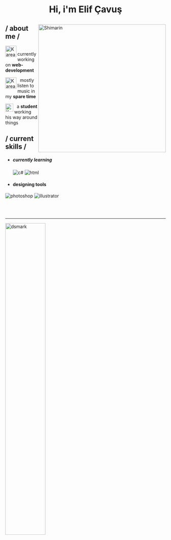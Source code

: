 <h1 align="center">Hi, i'm Elif Çavuş</h1> 

<div>

<img align="right" width="400" alt="Shimarin" src="https://i.imgur.com/aNBi8Jf.png"/>

<h2> / about me /</h2>
  
  <img align="left" alt="Kareai" width="35" src="https://media.discordapp.net/attachments/852629251043622932/885571268932415498/737735834865762347.gif">&nbsp; currently working on **web-development**
  
  <img align="left" alt="Kareai" width="35" src="https://media.discordapp.net/attachments/851348439093739531/867975521655488584/2x_4.gif">&nbsp; mostly listen to music in my **spare time**
  
  <img align="left" alt="Kareai" width="25" src="https://images-ext-1.discordapp.net/external/NPSCRm901p43ywkOsJoX20rI0FNZ5yEg9xUsRLHnQ0E/https/cdn.discordapp.com/emojis/802110782254743562.gif">&nbsp; a **student** working his way around things
  
<h2> / current skills / </h2>
  
  
  - <h5> currently learning </h5>
    <img src = "https://img.shields.io/badge/c%23-%23239120.svg?style=for-the-badge&logo=c-sharp&logoColor=white" alt = "c#" />
    <img src = "https://img.shields.io/badge/HTML5-E34F26?style=for-the-badge&logo=html5&logoColor=white" alt = "html" />
  
  - <h4> designing tools </h4>
  <img src = "https://img.shields.io/badge/adobe%20photoshop-%2331A8FF.svg?style=for-the-badge&logo=adobe%20photoshop&logoColor=white" alt = "photoshop" />
  <img src = "https://img.shields.io/badge/adobe%20illustrator-%23FF9A00.svg?style=for-the-badge&logo=adobe%20illustrator&logoColor=white" alt = "illustrator" />
  
  </br></br>
  
<div align="right">
  </div>
  </div>

------
<img alt="dsmark" align="center"  height="50%" width="50%" src="https://c.tenor.com/NzrqQHFBVz8AAAAj/kitty-transparent.gif">

